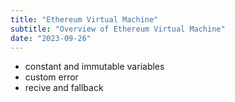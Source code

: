```yaml
---
title: "Ethereum Virtual Machine"
subtitle: "Overview of Ethereum Virtual Machine"
date: "2023-09-26"
---
```


- constant and immutable variables
- custom error
- recive and fallback
